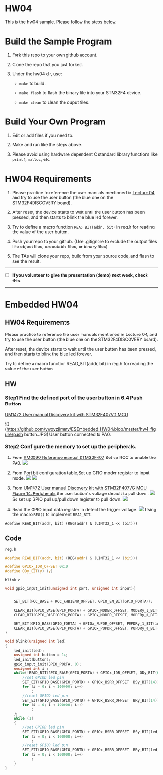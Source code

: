 HW04
===
This is the hw04 sample. Please follow the steps below.

# Build the Sample Program

1. Fork this repo to your own github account.

2. Clone the repo that you just forked.

3. Under the hw04 dir, use:

	* `make` to build.

	* `make flash` to flash the binary file into your STM32F4 device.

	* `make clean` to clean the ouput files.

# Build Your Own Program

1. Edit or add files if you need to.

2. Make and run like the steps above.

3. Please avoid using hardware dependent C standard library functions like `printf`, `malloc`, etc.

# HW04 Requirements

1. Please practice to reference the user manuals mentioned in [Lecture 04], and try to use the user button (the blue one on the STM32F4DISCOVERY board).

2. After reset, the device starts to wait until the user button has been pressed, and then starts to blink the blue led forever.

3. Try to define a macro function `READ_BIT(addr, bit)` in reg.h for reading the value of the user button.

4. Push your repo to your github. (Use .gitignore to exclude the output files like object files, executable files, or binary files)

5. The TAs will clone your repo, build from your source code, and flash to see the result.

[Lecture 04]: http://www.nc.es.ncku.edu.tw/course/embedded/04/

--------------------

- [ ] **If you volunteer to give the presentation (demo) next week, check this.**

--------------------

Embedded HW04
===
## HW04 Requirements
Please practice to reference the user manuals mentioned in Lecture 04, and try to use the user button (the blue one on the STM32F4DISCOVERY board).

After reset, the device starts to wait until the user button has been pressed, and then starts to blink the blue led forever.

Try to define a macro function READ_BIT(addr, bit) in reg.h for reading the value of the user button.

## HW
### Step1 Find the defined port of the user button in 6.4 Push Button
[UM1472 User manual Discovery kit with STM32F407VG MCU](http://www.nc.es.ncku.edu.tw/course/embedded/pdf/STM32F4DISCOVERY.pdf)

![](https://github.com/vwxyzjimmy/ESEmbedded_HW04/blob/master/hw4_figure/push button.JPG)
User button connected to PA0.
### Step2 Configure the memory to set up the peripherals.
1. From [RM0090 Reference manual STM32F407](http://www.nc.es.ncku.edu.tw/course/embedded/pdf/STM32F407_Reference_manual.pdf)
Set up RCC to enable the PA0.
![](https://github.com/vwxyzjimmy/ESEmbedded_HW04/blob/master/hw4_figure/rccbase.JPG)

2. From Port bit configuration table,Set up GPIO moder register to input mode.
![](https://github.com/vwxyzjimmy/ESEmbedded_HW04/blob/master/hw4_figure/gpiosetup.JPG)
![](https://github.com/vwxyzjimmy/ESEmbedded_HW04/blob/master/hw4_figure/moder.JPG)
3. From [ UM1472 User manual Discovery kit with STM32F407VG MCU Figure 14. Peripherals](http://www.nc.es.ncku.edu.tw/course/embedded/pdf/STM32F4DISCOVERY.pdf),the user button's voltage default to pull down.
![](https://github.com/vwxyzjimmy/ESEmbedded_HW04/blob/master/hw4_figure/button_layout.JPG)
So set up GPIO pull up/pull down register to pull down.
![](https://github.com/vwxyzjimmy/ESEmbedded_HW04/blob/master/hw4_figure/pupdr.JPG)

4. Read the GPIO input data register to detect the trigger voltage.
![](https://github.com/vwxyzjimmy/ESEmbedded_HW04/blob/master/hw4_figure/idr.JPG)
Using the macro `REG()` to implement `READ_BIT`.
```
#define READ_BIT(addr, bit) (REG(addr) & (UINT32_1 << (bit)))
```

## Code
`reg.h`
```c
#define READ_BIT(addr, bit) (REG(addr) & (UINT32_1 << (bit)))
```
```c
#define GPIOx_IDR_OFFSET 0x10
#define ODy_BIT(y) (y)
```

`blink.c`
```c
void gpio_input_init(unsigned int port, unsigned int input){


	SET_BIT(RCC_BASE + RCC_AHB1ENR_OFFSET, GPIO_EN_BIT(GPIO_PORTA));

	CLEAR_BIT(GPIO_BASE(GPIO_PORTA) + GPIOx_MODER_OFFSET, MODERy_1_BIT(input));
	CLEAR_BIT(GPIO_BASE(GPIO_PORTA) + GPIOx_MODER_OFFSET, MODERy_0_BIT(input));

	SET_BIT(GPIO_BASE(GPIO_PORTA) + GPIOx_PUPDR_OFFSET, PUPDRy_1_BIT(input));
	CLEAR_BIT(GPIO_BASE(GPIO_PORTA) + GPIOx_PUPDR_OFFSET, PUPDRy_0_BIT(input));
}
```
```c
void blink(unsigned int led)
{
	led_init(led);
	unsigned int button = 14;
	led_init(button);
	gpio_input_init(GPIO_PORTA, 0);
	unsigned int i ;
	while(!READ_BIT(GPIO_BASE(GPIO_PORTA) + GPIOx_IDR_OFFSET, ODy_BIT(0))){
		//set GPIOD led pin
		SET_BIT(GPIO_BASE(GPIO_PORTD) + GPIOx_BSRR_OFFSET, BSy_BIT(14));
		for (i = 0; i < 100000; i++)
			;
		//reset GPIOD led pin
		SET_BIT(GPIO_BASE(GPIO_PORTD) + GPIOx_BSRR_OFFSET, BRy_BIT(14));
		for (i = 0; i < 100000; i++)
			;
	};
	while (1)
	{
		//set GPIOD led pin
		SET_BIT(GPIO_BASE(GPIO_PORTD) + GPIOx_BSRR_OFFSET, BSy_BIT(led));
		for (i = 0; i < 100000; i++)
			;
		//reset GPIOD led pin
		SET_BIT(GPIO_BASE(GPIO_PORTD) + GPIOx_BSRR_OFFSET, BRy_BIT(led));
		for (i = 0; i < 100000; i++)
			;
	}
}
```
